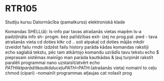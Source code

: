 # RTR105
Studiju kursu Datormācība (pamatkurss) elektroniskā klade

Komandas SHELL(ā):
ls-info par tavas atrašanās vietas mapēm
ls-a padziļināta info
sh- progm. bez palīdzības
exit- izej no prog.pal.
pwd - tava atrašanās vieta
cd doties ktkr
cd .. soli atpakaļ
cd doties mājās
mkdir izveidot failu
rmdir izdzēst failu
history parāda kādas komandas rakstīji
echo saglabā tekstu, pēc tam atkārtojo komandu uzrādīs tavu tekstu
echo $ pieprasam sistēmas mainīgo
man parāda kautkādas 
& ļauj turpināt rakstīt paralēli programmai
nano uzstaisīt/atvērt
echo $PATH likt parādīt kautkādu ceļu
PATH=$PATH:(atrašanās vieta) nomainī to ceļu
chmod (cipari) -nomainīt programmas atļaujas
cat nolasīt prog
